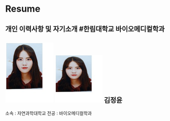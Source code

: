 # Resume
개인 이력사항 및 자기소개
#한림대학교 바이오메디컬학과
---
![이력서 사진](증명사진.png)
<img src = 증명사진.png height = 150 width = 150>
김정윤
---

소속 : 자연과학대학교
전공 : 바이오메디컬학과
